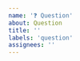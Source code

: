 ```yaml
---
name: '❓ Question'
about: Question
title: ''
labels: 'question'
assignees: ''
---
```


<!-- Provide describe your question. Make sure you search the closed issues before
posting a new question. -->
